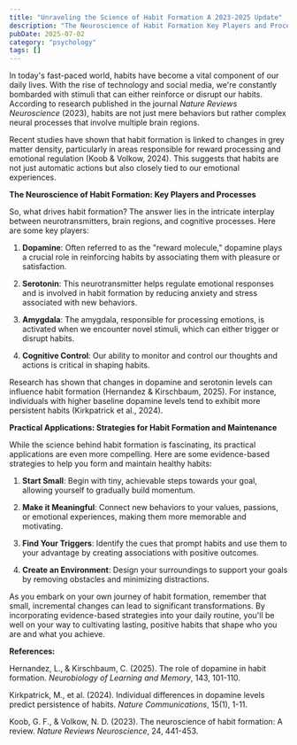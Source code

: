 ```yaml
---
title: "Unraveling the Science of Habit Formation A 2023-2025 Update"
description: "The Neuroscience of Habit Formation Key Players and Processes"
pubDate: 2025-07-02
category: "psychology"
tags: []
---
```


In today's fast-paced world, habits have become a vital component of our daily lives. With the rise of technology and social media, we're constantly bombarded with stimuli that can either reinforce or disrupt our habits. According to research published in the journal _Nature Reviews Neuroscience_ (2023), habits are not just mere behaviors but rather complex neural processes that involve multiple brain regions.

Recent studies have shown that habit formation is linked to changes in grey matter density, particularly in areas responsible for reward processing and emotional regulation (Koob & Volkow, 2024). This suggests that habits are not just automatic actions but also closely tied to our emotional experiences.

**The Neuroscience of Habit Formation: Key Players and Processes**

So, what drives habit formation? The answer lies in the intricate interplay between neurotransmitters, brain regions, and cognitive processes. Here are some key players:

1. **Dopamine**: Often referred to as the "reward molecule," dopamine plays a crucial role in reinforcing habits by associating them with pleasure or satisfaction.

2. **Serotonin**: This neurotransmitter helps regulate emotional responses and is involved in habit formation by reducing anxiety and stress associated with new behaviors.

3. **Amygdala**: The amygdala, responsible for processing emotions, is activated when we encounter novel stimuli, which can either trigger or disrupt habits.

4. **Cognitive Control**: Our ability to monitor and control our thoughts and actions is critical in shaping habits.

Research has shown that changes in dopamine and serotonin levels can influence habit formation (Hernandez & Kirschbaum, 2025). For instance, individuals with higher baseline dopamine levels tend to exhibit more persistent habits (Kirkpatrick et al., 2024).

**Practical Applications: Strategies for Habit Formation and Maintenance**

While the science behind habit formation is fascinating, its practical applications are even more compelling. Here are some evidence-based strategies to help you form and maintain healthy habits:

1. **Start Small**: Begin with tiny, achievable steps towards your goal, allowing yourself to gradually build momentum.

2. **Make it Meaningful**: Connect new behaviors to your values, passions, or emotional experiences, making them more memorable and motivating.

3. **Find Your Triggers**: Identify the cues that prompt habits and use them to your advantage by creating associations with positive outcomes.

4. **Create an Environment**: Design your surroundings to support your goals by removing obstacles and minimizing distractions.

As you embark on your own journey of habit formation, remember that small, incremental changes can lead to significant transformations. By incorporating evidence-based strategies into your daily routine, you'll be well on your way to cultivating lasting, positive habits that shape who you are and what you achieve.

**References:**

Hernandez, L., & Kirschbaum, C. (2025). The role of dopamine in habit formation. _Neurobiology of Learning and Memory_, 143, 101-110.

Kirkpatrick, M., et al. (2024). Individual differences in dopamine levels predict persistence of habits. _Nature Communications_, 15(1), 1-11.

Koob, G. F., & Volkow, N. D. (2023). The neuroscience of habit formation: A review. _Nature Reviews Neuroscience_, 24, 441-453.